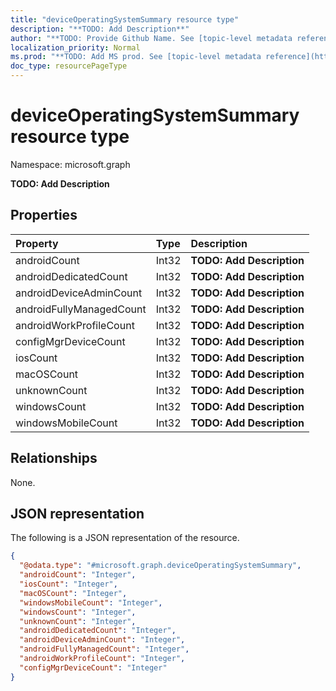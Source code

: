 ```yaml
---
title: "deviceOperatingSystemSummary resource type"
description: "**TODO: Add Description**"
author: "**TODO: Provide Github Name. See [topic-level metadata reference](https://msgo.azurewebsites.net/add/document/guidelines/metadata.html#topic-level-metadata)**"
localization_priority: Normal
ms.prod: "**TODO: Add MS prod. See [topic-level metadata reference](https://msgo.azurewebsites.net/add/document/guidelines/metadata.html#topic-level-metadata)**"
doc_type: resourcePageType
---
```


# deviceOperatingSystemSummary resource type


Namespace: microsoft.graph

**TODO: Add Description**

## Properties
|Property|Type|Description|
|:---|:---|:---|
|androidCount|Int32|**TODO: Add Description**|
|androidDedicatedCount|Int32|**TODO: Add Description**|
|androidDeviceAdminCount|Int32|**TODO: Add Description**|
|androidFullyManagedCount|Int32|**TODO: Add Description**|
|androidWorkProfileCount|Int32|**TODO: Add Description**|
|configMgrDeviceCount|Int32|**TODO: Add Description**|
|iosCount|Int32|**TODO: Add Description**|
|macOSCount|Int32|**TODO: Add Description**|
|unknownCount|Int32|**TODO: Add Description**|
|windowsCount|Int32|**TODO: Add Description**|
|windowsMobileCount|Int32|**TODO: Add Description**|

## Relationships
None.

## JSON representation
The following is a JSON representation of the resource.
<!-- {
  "blockType": "resource",
  "@odata.type": "microsoft.graph.deviceOperatingSystemSummary"
}
-->
``` json
{
  "@odata.type": "#microsoft.graph.deviceOperatingSystemSummary",
  "androidCount": "Integer",
  "iosCount": "Integer",
  "macOSCount": "Integer",
  "windowsMobileCount": "Integer",
  "windowsCount": "Integer",
  "unknownCount": "Integer",
  "androidDedicatedCount": "Integer",
  "androidDeviceAdminCount": "Integer",
  "androidFullyManagedCount": "Integer",
  "androidWorkProfileCount": "Integer",
  "configMgrDeviceCount": "Integer"
}
```

